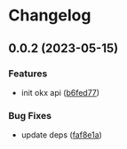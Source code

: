 # Changelog

## 0.0.2 (2023-05-15)


### Features

* init okx api ([b6fed77](https://github.com/kitimark/apigens/commit/b6fed77e2b75faabbe30c2a4caa1f401774566ee))


### Bug Fixes

* update deps ([faf8e1a](https://github.com/kitimark/apigens/commit/faf8e1a0215047eedd20518eeeb7e2d5ae830f73))
